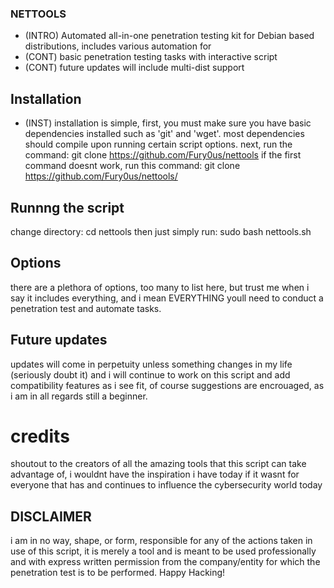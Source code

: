 ### NETTOOLS
- (INTRO) Automated all-in-one penetration testing kit for Debian based distributions, includes various automation for
-  (CONT) basic penetration testing tasks with interactive script
-  (CONT) future updates will include multi-dist support

## Installation
- (INST) installation is simple,
first, you must make sure you have basic dependencies installed such as
'git' and
'wget'.
most dependencies should compile upon running certain script options.
next, run the command:
git clone https://github.com/Fury0us/nettools
if the first command doesnt work, run this command:
git clone https://github.com/Fury0us/nettools/

## Runnng the script
change directory:
cd nettools
then just simply run:
sudo bash nettools.sh

## Options
there are a plethora of options, too many to list here, but trust me when i say it includes everything,
and i mean EVERYTHING youll need to conduct a penetration test and automate tasks.

## Future updates
updates will come in perpetuity unless something changes in my life (seriously doubt it) and i will continue to 
work on this script and add compatibility features as i see fit, of course suggestions are encrouaged, 
as i am in all regards still a beginner.

# credits
shoutout to the creators of all the amazing tools that this script can take advantage of,
i wouldnt have the inspiration i have today if it wasnt for everyone that has and 
continues to influence the cybersecurity world today

## DISCLAIMER
i am in no way, shape, or form, responsible for any of the actions taken in use of this script, 
it is merely a tool and is meant to be used professionally and with express written permission
from the company/entity for which the penetration test is to be performed. Happy Hacking! 
